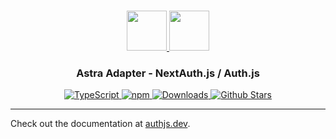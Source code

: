 <p align="center">
  <br/>
  <a href="https://authjs.dev" target="_blank">
    <img height="64px" src="https://authjs.dev/img/logo/logo-sm.png" />
  </a>
  <a href="https://astra.datastax.com/" target="_blank">
    <img height="64px" src="https://authjs.dev/img/adapters/astra.png"/>
  </a>
  <h3 align="center"><b>Astra Adapter</b> - NextAuth.js / Auth.js</a></h3>
  <p align="center" style="align: center;">
    <a href="https://npm.im/@auth/astra-adapter">
      <img src="https://img.shields.io/badge/TypeScript-blue?style=flat-square" alt="TypeScript" />
    </a>
    <a href="https://npm.im/@auth/astra-adapter">
      <img alt="npm" src="https://img.shields.io/npm/v/@auth/astra-adapter?color=green&label=@auth/astra-adapter&style=flat-square">
    </a>
    <a href="https://www.npmtrends.com/@auth/astra-adapter">
      <img src="https://img.shields.io/npm/dm/@auth/astra-adapter?label=%20downloads&style=flat-square" alt="Downloads" />
    </a>
    <a href="https://github.com/nextauthjs/next-auth/stargazers">
      <img src="https://img.shields.io/github/stars/nextauthjs/next-auth?style=flat-square" alt="Github Stars" />
    </a>
  </p>
</p>

---

Check out the documentation at [authjs.dev](https://authjs.dev/reference/adapter/astra).
